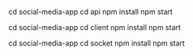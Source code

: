 cd social-media-app
cd api
npm install
npm start

cd social-media-app
cd client
npm install
npm start

cd social-media-app
cd socket
npm install
npm start
